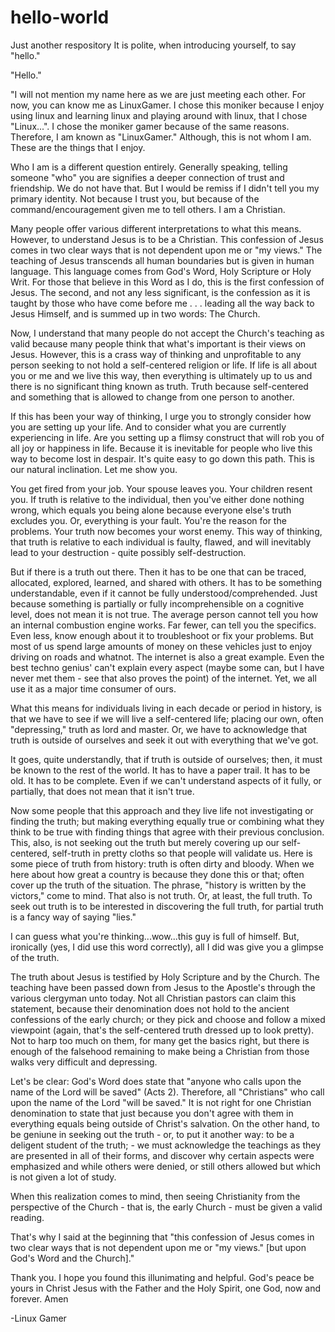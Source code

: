 # hello-world
Just another respository
It is polite, when introducing yourself, to say "hello."

"Hello."

"I will not mention my name here as we are just meeting each other. For now, you can know me as LinuxGamer. I chose this moniker because I enjoy using linux and learning linux and playing around with linux, that I chose "Linux...". I chose the moniker gamer because of the same reasons. Therefore, I am known as "LinuxGamer." Although, this is not whom I am. These are the things that I enjoy.

Who I am is a different question entirely. Generally speaking, telling someone "who" you are signifies a deeper connection of trust and friendship. We do not have that. But I would be remiss if I didn't tell you my primary identity. Not because I trust you, but because of the command/encouragement given me to tell others. I am a Christian.

Many people offer various different interpretations to what this means. However, to understand Jesus is to be a Christian. This confession of Jesus comes in two clear ways that is not dependent upon me or "my views." The teaching of Jesus transcends all human boundaries but is given in human language. This language comes from God's Word, Holy Scripture or Holy Writ. For those that believe in this Word as I do, this is the first confession of Jesus. The second, and not any less significant, is the confession as it is taught by those who have come before me . . . leading all the way back to Jesus Himself, and is summed up in two words: The Church.

Now, I understand that many people do not accept the Church's teaching as valid because many people think that what's important is their views on Jesus. However, this is a crass way of thinking and unprofitable to any person seeking to not hold a self-centered religion or life. If life is all about you or me and we live this way, then everything is ultimately up to us and there is no significant thing known as truth. Truth because self-centered and something that is allowed to change from one person to another.

If this has been your way of thinking, I urge you to strongly consider how you are setting up your life. And to consider what you are currently experiencing in life. Are you setting up a flimsy construct that will rob you of all joy or happiness in life. Because it is inevitable for people who live this way to become lost in despair. It's quite easy to go down this path. This is our natural inclination. Let me show you.

You get fired from your job. Your spouse leaves you. Your children resent you. If truth is relative to the individual, then you've either done nothing wrong, which equals you being alone because everyone else's truth excludes you. Or, everything is your fault. You're the reason for the problems. Your truth now becomes your worst enemy. This way of thinking, that truth is relative to each individual is faulty, flawed, and will inevitably lead to your destruction - quite possibly self-destruction.

But if there is a truth out there. Then it has to be one that can be traced, allocated, explored, learned, and shared with others. It has to be something understandable, even if it cannot be fully understood/comprehended. Just because something is partially or fully incomprehensible on a cognitive level, does not mean it is not true. The average person cannot tell you how an internal combustion engine works. Far fewer, can tell you the specifics. Even less, know enough about it to troubleshoot or fix your problems. But most of us spend large amounts of money on these vehicles just to enjoy driving on roads and whatnot. The internet is also a great example. Even the best techno genius' can't explain every aspect (maybe some can, but I have never met them - see that also proves the point) of the internet. Yet, we all use it as a major time consumer of ours.

What this means for individuals living in each decade or period in history, is that we have to see if we will live a self-centered life; placing our own, often "depressing," truth as lord and master. Or, we have to acknowledge that truth is outside of ourselves and seek it out with everything that we've got.

It goes, quite understandly, that if truth is outside of ourselves; then, it must be known to the rest of the world. It has to have a paper trail. It has to be old. It has to be complete. Even if we can't understand aspects of it fully, or partially, that does not mean that it isn't true.

Now some people that this approach and they live life not investigating or finding the truth; but making everything equally true or combining what they think to be true with finding things that agree with their previous conclusion. This, also, is not seeking out the truth but merely covering up our self-centered, self-truth in pretty cloths so that people will validate us. Here is some piece of truth from history: truth is often dirty and bloody. When we here about how great a country is because they done this or that; often cover up the truth of the situation. The phrase, "history is written by the victors," come to mind. That also is not truth. Or, at least, the full truth. To seek out truth is to be interested in discovering the full truth, for partial truth is a fancy way of saying "lies."

I can guess what you're thinking...wow...this guy is full of himself. But, ironically (yes, I did use this word correctly), all I did was give you a glimpse of the truth.

The truth about Jesus is testified by Holy Scripture and by the Church. The teaching have been passed down from Jesus to the Apostle's through the various clergyman unto today. Not all Christian pastors can claim this statement, because their denomination does not hold to the ancient confessions of the early church; or they pick and choose and follow a mixed viewpoint (again, that's the self-centered truth dressed up to look pretty). Not to harp too much on them, for many get the basics right, but there is enough of the falsehood remaining to make being a Christian from those walks very difficult and depressing.

Let's be clear: God's Word does state that "anyone who calls upon the name of the Lord will be saved" (Acts 2). Therefore, all "Christians" who call upon the name of the Lord "will be saved." It is not right for one Christian denomination to state that just because you don't agree with them in everything equals being outside of Christ's salvation. On the other hand, to be geniune in seeking out the truth - or, to put it another way: to be a deligent student of the truth; - we must acknowledge the teachings as they are presented in all of their forms, and discover why certain aspects were emphasized and while others were denied, or still others allowed but which is not given a lot of study.

When this realization comes to mind, then seeing Christianity from the perspective of the Church - that is, the early Church - must be given a valid reading.

That's why I said at the beginning that "this confession of Jesus comes in two clear ways that is not dependent upon me or "my views." [but upon God's Word and the Church]."

Thank you. I hope you found this illunimating and helpful. God's peace be yours in Christ Jesus with the Father and the Holy Spirit, one God, now and forever. Amen

-Linux Gamer
